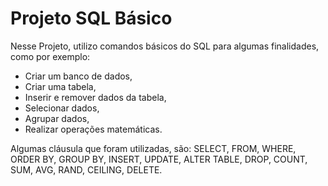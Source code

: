 # Projeto SQL Básico 
Nesse Projeto, utilizo comandos básicos do SQL para algumas finalidades, como por exemplo: 
- Criar um banco de dados,
- Criar uma tabela,
- Inserir e remover dados da tabela,
- Selecionar dados,
- Agrupar dados,
- Realizar operações matemáticas.

Algumas cláusula que foram utilizadas, são: SELECT, FROM, WHERE, ORDER BY, GROUP BY, INSERT, UPDATE, ALTER TABLE, DROP, COUNT, SUM, AVG, RAND, CEILING, DELETE. 
